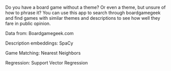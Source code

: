 Do you have a board game without a theme? Or even a theme, but unsure of how to phrase it? You can use this app to search through boardgamegeek and find games with similar themes and descriptions to see how well they fare in public opinion.

Data from: Boardgamegeek.com

Description embeddings: SpaCy

Game Matching: Nearest Neighbors

Regression: Support Vector Regression
